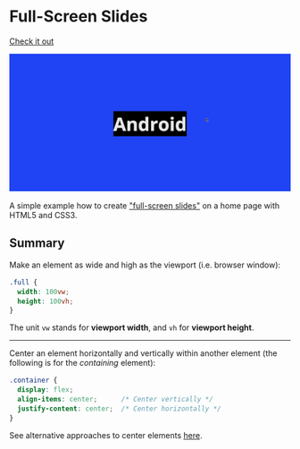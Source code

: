 # Full-Screen Slides

[Check it out](https://weibeld.github.io/webdesign-full-screen/)

![Walkthrough](walkthrough.gif)

A simple example how to create ["full-screen slides"](https://webdesign.tutsplus.com/articles/current-web-design-trends-full-on-full-screen-home-pages--cms-25490) on a home page with HTML5 and CSS3.

## Summary

Make an element as wide and high as the viewport (i.e. browser window):

~~~css
.full {
  width: 100vw;
  height: 100vh;
}
~~~

The unit `vw` stands for **viewport width**, and `vh` for **viewport height**.

***

Center an element horizontally and vertically within another element (the following is for the *containing* element):

~~~css
.container {
  display: flex;
  align-items: center;      /* Center vertically */
  justify-content: center;  /* Center horizontally */
}
~~~

See alternative approaches to center elements [here](https://www.w3.org/Style/Examples/007/center.en.html).
